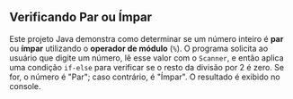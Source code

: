 ## Verificando Par ou Ímpar

Este projeto Java demonstra como determinar se um número inteiro é **par** ou **ímpar** utilizando o **operador de módulo** (`%`). O programa solicita ao usuário que digite um número, lê esse valor com o `Scanner`, e então aplica uma condição `if-else` para verificar se o resto da divisão por 2 é zero. Se for, o número é "Par"; caso contrário, é "Ímpar". O resultado é exibido no console.
